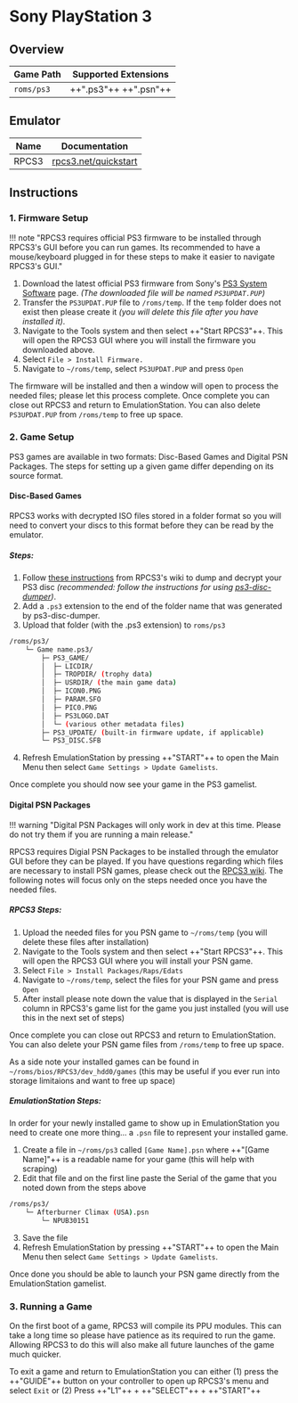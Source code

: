 # Sony PlayStation 3

## Overview

| Game Path | Supported Extensions |
| --- | --- |
| `roms/ps3` | ++".ps3"++ ++".psn"++ |

## Emulator

| Name | Documentation |
| --- | --- |
| RPCS3 | [rpcs3.net/quickstart](https://rpcs3.net/quickstart) |

## Instructions

### 1. Firmware Setup

!!! note "RPCS3 requires official PS3 firmware to be installed through RPCS3's GUI before you can run games. Its recommended to have a mouse/keyboard plugged in for these steps to make it easier to navigate RPCS3's GUI."

1. Download the latest official PS3 firmware from Sony's [PS3 System Software](https://www.playstation.com/en-us/support/hardware/ps3/system-software/) page. *(The downloaded file will be named `PS3UPDAT.PUP`)*
2. Transfer the `PS3UPDAT.PUP` file to `/roms/temp`.  If the `temp` folder does not exist then please create it *(you will delete this file after you have installed it)*.
3. Navigate to the Tools system and then select ++"Start RPCS3"++. This will open the RPCS3 GUI where you will install the firmware you downloaded above.
4. Select `File > Install Firmware.`
5. Navigate to `~/roms/temp`, select `PS3UPDAT.PUP` and press `Open`

The firmware will be installed and then a window will open to process the needed files; please let this process complete.  Once complete you can close out RPCS3 and return to EmulationStation. You can also delete `PS3UPDAT.PUP` from `/roms/temp` to free up space.

### 2. Game Setup

PS3 games are available in two formats: Disc-Based Games and Digital PSN Packages. The steps for setting up a given game differ depending on its source format.

#### Disc-Based Games
RPCS3 works with decrypted ISO files stored in a folder format so you will need to convert your discs to this format before they can be read by the emulator.

##### Steps:
1. Follow [these instructions](https://wiki.rpcs3.net/index.php?title=Help:Dumping_PlayStation_3_games#Using_a_compatible_Blu-ray_drive_with_PC_to_dump_disc_games) from RPCS3's wiki to dump and decrypt your PS3 disc *(recommended: follow the instructions for using [ps3-disc-dumper](https://github.com/13xforever/ps3-disc-dumper/releases))*.
2. Add a `.ps3` extension to the end of the folder name that was generated by ps3-disc-dumper.
3. Upload that folder (with the .ps3 extension) to `roms/ps3`
``` bash title="Example Folder Structure"
/roms/ps3/
    └─ Game name.ps3/
        ├─ PS3_GAME/
        │  ├─ LICDIR/
        │  ├─ TROPDIR/ (trophy data)
        │  ├─ USRDIR/ (the main game data)
        │  ├─ ICON0.PNG
        │  ├─ PARAM.SFO
        │  ├─ PIC0.PNG
        │  ├─ PS3LOGO.DAT
        │  └─ (various other metadata files)
        ├─ PS3_UPDATE/ (built-in firmware update, if applicable)
        └─ PS3_DISC.SFB
```
4. Refresh EmulationStation by pressing ++"START"++ to open the Main Menu then select `Game Settings > Update Gamelists`.  

Once complete you should now see your game in the PS3 gamelist.

#### Digital PSN Packages 

!!! warning "Digital PSN Packages will only work in dev at this time. Please do not try them if you are running a main release."

RPCS3 requires Digial PSN Packages to be installed through the emulator GUI before they can be played.  If you have questions regarding which files are necessary to install PSN games, please check out the [RPCS3 wiki](https://wiki.rpcs3.net/index.php?title=Help:Dumping_PlayStation_3_games#Dumping_PSN_content).  The following notes will focus only on the steps needed once you have the needed files.

##### RPCS3 Steps:
1. Upload the needed files for you PSN game to `~/roms/temp` (you will delete these files after installation)
2. Navigate to the Tools system and then select ++"Start RPCS3"++. This will open the RPCS3 GUI where you will install your PSN game.
3. Select `File > Install Packages/Raps/Edats`
4. Navigate to `~/roms/temp`, select the files for your PSN game and press `Open`
5. After install please note down the value that is displayed in the `Serial` column in RPCS3's game list for the game you just installed  (you will use this in the next set of steps)

Once complete you can close out RPCS3 and return to EmulationStation. You can also delete your PSN game files from `/roms/temp` to free up space.

As a side note your installed games can be found in `~/roms/bios/RPCS3/dev_hdd0/games` (this may be useful if you ever run into storage limitaions and want to free up space)

##### EmulationStation Steps:

In order for your newly installed game to show up in EmulationStation you need to create one more thing... a `.psn` file to represent your installed game.

1. Create a file in `~/roms/ps3` called `[Game Name].psn` where ++"[Game Name]"++ is a readable name for your game (this will help with scraping)
2. Edit that file and on the first line paste the Serial of the game that you noted down from the steps above
``` bash title="Example File Setup"
/roms/ps3/
    └─ Afterburner Climax (USA).psn
        └─ NPUB30151
```
3. Save the file
4. Refresh EmulationStation by pressing ++"START"++ to open the Main Menu then select `Game Settings > Update Gamelists`.

Once done you should be able to launch your PSN game directly from the EmulationStation gamelist.

### 3. Running a Game

On the first boot of a game, RPCS3 will compile its PPU modules. This can take a long time so please have patience as its required to run the game. Allowing RPCS3 to do this will also make all future launches of the game much quicker.

To exit a game and return to EmulationStation you can either (1) press the ++"GUIDE"++ button on your controller to open up RPCS3's menu and select `Exit` or (2) Press ++"L1"++ + ++"SELECT"++ + ++"START"++